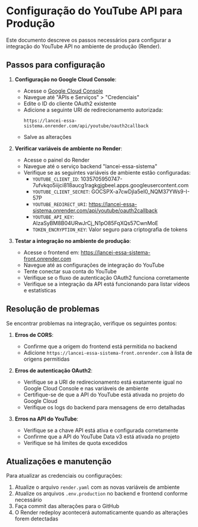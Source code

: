 # Configuração do YouTube API para Produção

Este documento descreve os passos necessários para configurar a integração do YouTube API no ambiente de produção (Render).

## Passos para configuração

1. **Configuração no Google Cloud Console**:
   - Acesse o [Google Cloud Console](https://console.cloud.google.com/)
   - Navegue até "APIs e Serviços" > "Credenciais"
   - Edite o ID do cliente OAuth2 existente
   - Adicione a seguinte URI de redirecionamento autorizada:
     ```
     https://lancei-essa-sistema.onrender.com/api/youtube/oauth2callback
     ```
   - Salve as alterações

2. **Verificar variáveis de ambiente no Render**:
   - Acesse o painel do Render
   - Navegue até o serviço backend "lancei-essa-sistema"
   - Verifique se as seguintes variáveis de ambiente estão configuradas:
     - `YOUTUBE_CLIENT_ID`: 1035705950747-7ufvkqo5iijci818aucg1ragkgjgbeel.apps.googleusercontent.com
     - `YOUTUBE_CLIENT_SECRET`: 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
     - `YOUTUBE_REDIRECT_URI`: https://lancei-essa-sistema.onrender.com/api/youtube/oauth2callback
     - `YOUTUBE_API_KEY`: AIzaSyBM8B04URwJrCj_N1pO85FqXQs57CwnMoE
     - `TOKEN_ENCRYPTION_KEY`: Valor seguro para criptografia de tokens

3. **Testar a integração no ambiente de produção**:
   - Acesse o frontend em: https://lancei-essa-sistema-front.onrender.com
   - Navegue até as configurações de integração do YouTube
   - Tente conectar sua conta do YouTube
   - Verifique se o fluxo de autenticação OAuth2 funciona corretamente
   - Verifique se a integração da API está funcionando para listar vídeos e estatísticas

## Resolução de problemas

Se encontrar problemas na integração, verifique os seguintes pontos:

1. **Erros de CORS**:
   - Confirme que a origem do frontend está permitida no backend
   - Adicione `https://lancei-essa-sistema-front.onrender.com` à lista de origens permitidas

2. **Erros de autenticação OAuth2**:
   - Verifique se a URI de redirecionamento está exatamente igual no Google Cloud Console e nas variáveis de ambiente
   - Certifique-se de que a API do YouTube está ativada no projeto do Google Cloud
   - Verifique os logs do backend para mensagens de erro detalhadas

3. **Erros na API do YouTube**:
   - Verifique se a chave API está ativa e configurada corretamente
   - Confirme que a API do YouTube Data v3 está ativada no projeto
   - Verifique se há limites de quota excedidos

## Atualizações e manutenção

Para atualizar as credenciais ou configurações:

1. Atualize o arquivo `render.yaml` com as novas variáveis de ambiente
2. Atualize os arquivos `.env.production` no backend e frontend conforme necessário
3. Faça commit das alterações para o GitHub
4. O Render redeploy acontecerá automaticamente quando as alterações forem detectadas
